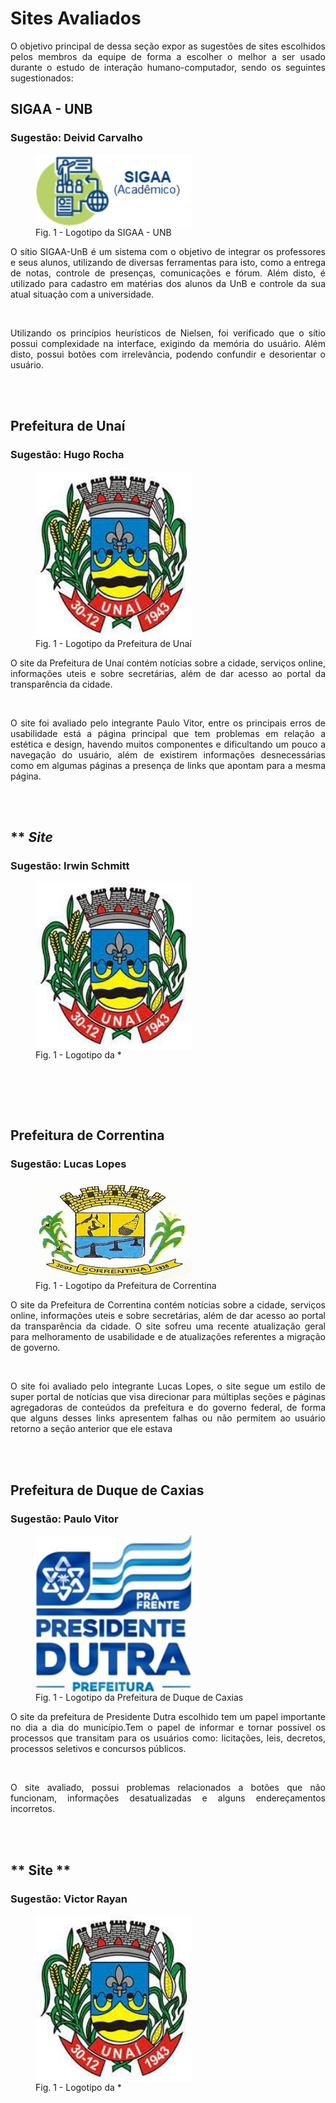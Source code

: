 # Sites Avaliados

<p align="justify">O objetivo principal de dessa seção expor as sugestões de sites escolhidos pelos membros da equipe de forma a escolher o melhor a ser usado durante o estudo de interação humano-computador, sendo os seguintes sugestionados:</p>


## **SIGAA - UNB**
### Sugestão: Deivid Carvalho

<figure>
<img align=center width="250" src="../../img/logo_sigaa.png">
<br>
<figcaption>Fig. 1 - Logotipo da SIGAA - UNB</a></figcaption>
</figure>

<p align="justify">O sítio SIGAA-UnB é um sistema com o objetivo de integrar os professores e seus alunos, utilizando de diversas ferramentas para isto, como a entrega de notas, controle de presenças, comunicações e fórum. Além disto, é utilizado para cadastro em matérias dos alunos da UnB e controle da sua atual situação com a universidade. </p>
<br>
<p align="justify">Utilizando os princípios heurísticos de Nielsen, foi verificado que o sítio possui complexidade na interface, exigindo da memória do usuário. Além disto, possui botões com irrelevância, podendo confundir e desorientar o usuário.</p>
<br></br>

## **Prefeitura de Unaí**
### Sugestão: Hugo Rocha

<figure>
<img align=center width="250" src="../../img/logo_unai.jpeg">
<br>
<figcaption>Fig. 1 - Logotipo da Prefeitura de Unaí</a></figcaption>
</figure>

<p align="justify">O site da Prefeitura de Unaí contém notícias sobre a cidade, serviços online, informações uteis e sobre secretárias, além de dar acesso ao portal da transparência da cidade. </p>
<br>
<p align="justify">O site foi avaliado pelo integrante Paulo Vitor, entre os principais erros de usabilidade está a página principal que tem problemas em relação a estética e design, havendo muitos componentes e dificultando um pouco a navegação do usuário, além de existirem informações desnecessárias como em algumas páginas a presença de links que apontam para a mesma página.</p>
<br></br>



## ** *Site*
### Sugestão:  Irwin Schmitt

<figure>
<img align=center width="250" src="../../img/logo_unai.jpeg">
<br>
<figcaption>Fig. 1 - Logotipo da * </a></figcaption>
</figure>

<p align="justify"> </p>
<br>
<p align="justify"> </p>
<br></br>



## **Prefeitura de Correntina**
### Sugestão:  Lucas Lopes

<figure>
<img align=center width="250" src="../../img/logo_correntina.png">
<br>
<figcaption>Fig. 1 - Logotipo da Prefeitura de Correntina</a></figcaption>
</figure>

<p align="justify">O site da Prefeitura de Correntina contém notícias sobre a cidade, serviços online, informações uteis e sobre secretárias, além de dar acesso ao portal da transparência da cidade. O site sofreu uma recente atualização geral para melhoramento de usabilidade e de atualizações referentes a migração de governo. </p>
<br>
<p align="justify">O site foi avaliado pelo integrante Lucas Lopes, o site segue um estilo de super portal de notícias que visa direcionar para múltiplas seções e páginas agregadoras de conteúdos da prefeitura e do governo federal, de forma que alguns desses links apresentem falhas ou não permitem ao usuário retorno a seção anterior que ele estava</p>
<br></br>




## **Prefeitura de Duque de Caxias**
### Sugestão: Paulo Vitor

<figure>
<img align=center width="250" src="../../img/logo_dutra.jpeg">
<br>
<figcaption>Fig. 1 - Logotipo da Prefeitura de Duque de Caxias</a></figcaption>
</figure>

<p align="justify">O site da prefeitura de Presidente Dutra escolhido tem um papel
importante no dia a dia do município.Tem o papel de informar e tornar possível os processos que transitam para os usuários como: licitações, leis, decretos, processos seletivos e concursos públicos.</p>
<br>
<p align="justify">O site avaliado, possui problemas relacionados a botões que não funcionam, informações desatualizadas e alguns endereçamentos incorretos.</p>
<br></br>



## ** Site **
### Sugestão: Victor Rayan

<figure>
<img align=center width="250" src="../../img/logo_unai.jpeg">
<br>
<figcaption>Fig. 1 - Logotipo da *</a></figcaption>
</figure>

<p align="justify">  </p>
<br>
<p align="justify">
 </p>
<br></br>

